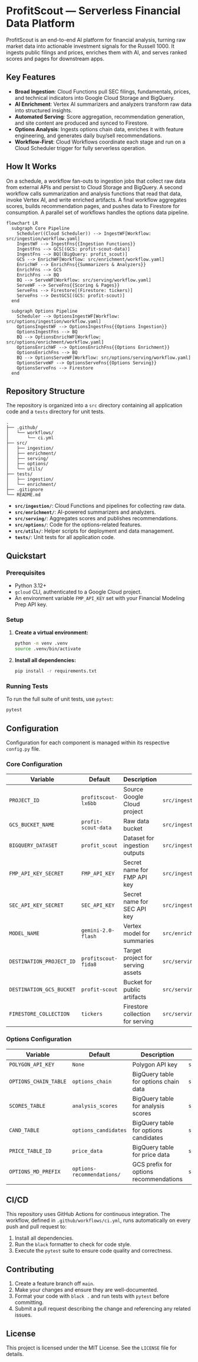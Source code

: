 # ProfitScout — Serverless Financial Data Platform

ProfitScout is an end-to-end AI platform for financial analysis, turning raw market data into actionable investment signals for the Russell 1000. It ingests public filings and prices, enriches them with AI, and serves ranked scores and pages for downstream apps.

## Key Features

- **Broad Ingestion**: Cloud Functions pull SEC filings, fundamentals, prices, and technical indicators into Google Cloud Storage and BigQuery.
- **AI Enrichment**: Vertex AI summarizers and analyzers transform raw data into structured insights.
- **Automated Serving**: Score aggregation, recommendation generation, and site content are produced and synced to Firestore.
- **Options Analysis**: Ingests options chain data, enriches it with feature engineering, and generates daily buy/sell recommendations.
- **Workflow-First**: Cloud Workflows coordinate each stage and run on a Cloud Scheduler trigger for fully serverless operation.

## How It Works

On a schedule, a workflow fan-outs to ingestion jobs that collect raw data from external APIs and persist to Cloud Storage and BigQuery. A second workflow calls summarization and analysis functions that read that data, invoke Vertex AI, and write enriched artifacts. A final workflow aggregates scores, builds recommendation pages, and pushes data to Firestore for consumption. A parallel set of workflows handles the options data pipeline.

```mermaid
flowchart LR
  subgraph Core Pipeline
    Scheduler((Cloud Scheduler)) --> IngestWF[Workflow: src/ingestion/workflow.yaml]
    IngestWF --> IngestFns{{Ingestion Functions}}
    IngestFns --> GCS[(GCS: profit-scout-data)]
    IngestFns --> BQ[(BigQuery: profit_scout)]
    GCS --> EnrichWF[Workflow: src/enrichment/workflow.yaml]
    EnrichWF --> EnrichFns{{Summarizers & Analyzers}}
    EnrichFns --> GCS
    EnrichFns --> BQ
    BQ --> ServeWF[Workflow: src/serving/workflow.yaml]
    ServeWF --> ServeFns{{Scoring & Pages}}
    ServeFns --> Firestore[(Firestore: tickers)]
    ServeFns --> DestGCS[(GCS: profit-scout)]
  end

  subgraph Options Pipeline
    Scheduler --> OptionsIngestWF[Workflow: src/options/ingestion/workflow.yaml]
    OptionsIngestWF --> OptionsIngestFns{{Options Ingestion}}
    OptionsIngestFns --> BQ
    BQ --> OptionsEnrichWF[Workflow: src/options/enrichment/workflow.yaml]
    OptionsEnrichWF --> OptionsEnrichFns{{Options Enrichment}}
    OptionsEnrichFns --> BQ
    BQ --> OptionsServeWF[Workflow: src/options/serving/workflow.yaml]
    OptionsServeWF --> OptionsServeFns{{Options Serving}}
    OptionsServeFns --> Firestore
  end
```

## Repository Structure

The repository is organized into a `src` directory containing all application code and a `tests` directory for unit tests.

```
.
├── .github/
│   └── workflows/
│       └── ci.yml
├── src/
│   ├── ingestion/
│   ├── enrichment/
│   ├── serving/
│   ├── options/
│   └── utils/
├── tests/
│   ├── ingestion/
│   └── enrichment/
├── .gitignore
└── README.md
```

- **`src/ingestion/`**: Cloud Functions and pipelines for collecting raw data.
- **`src/enrichment/`**: AI-powered summarizers and analyzers.
- **`src/serving/`**: Aggregates scores and publishes recommendations.
- **`src/options/`**: Code for the options-related features.
- **`src/utils/`**: Helper scripts for deployment and data management.
- **`tests/`**: Unit tests for all application code.

## Quickstart

### Prerequisites
- Python 3.12+
- `gcloud` CLI, authenticated to a Google Cloud project.
- An environment variable `FMP_API_KEY` set with your Financial Modeling Prep API key.

### Setup
1.  **Create a virtual environment:**
    ```bash
    python -m venv .venv
    source .venv/bin/activate
    ```

2.  **Install all dependencies:**
    ```bash
    pip install -r requirements.txt
    ```

### Running Tests
To run the full suite of unit tests, use `pytest`:
```bash
pytest
```

## Configuration

Configuration for each component is managed within its respective `config.py` file.

### Core Configuration
| Variable                  | Default             | Description                               | Location                            |
| ------------------------- | ------------------- | ----------------------------------------- | ----------------------------------- |
| `PROJECT_ID`              | `profitscout-lx6bb` | Source Google Cloud project               | `src/ingestion/core/config.py`      |
| `GCS_BUCKET_NAME`         | `profit-scout-data` | Raw data bucket                           | `src/ingestion/core/config.py`      |
| `BIGQUERY_DATASET`        | `profit_scout`      | Dataset for ingestion outputs             | `src/ingestion/core/config.py`      |
| `FMP_API_KEY_SECRET`      | `FMP_API_KEY`       | Secret name for FMP API key               | `src/ingestion/core/config.py`      |
| `SEC_API_KEY_SECRET`      | `SEC_API_KEY`       | Secret name for SEC API key               | `src/ingestion/core/config.py`      |
| `MODEL_NAME`              | `gemini-2.0-flash`  | Vertex model for summaries                | `src/enrichment/core/config.py`     |
| `DESTINATION_PROJECT_ID`  | `profitscout-fida8` | Target project for serving assets         | `src/serving/core/config.py`        |
| `DESTINATION_GCS_BUCKET`  | `profit-scout`      | Bucket for public artifacts               | `src/serving/core/config.py`        |
| `FIRESTORE_COLLECTION`    | `tickers`           | Firestore collection for serving          | `src/serving/core/config.py`        |

### Options Configuration
| Variable                  | Default             | Description                               | Location                            |
| ------------------------- | ------------------- | ----------------------------------------- | ----------------------------------- |
| `POLYGON_API_KEY`         | `None`              | Polygon API key                           | `src/options/ingestion/core/config.py` |
| `OPTIONS_CHAIN_TABLE`     | `options_chain`     | BigQuery table for options chain data     | `src/options/ingestion/core/config.py` |
| `SCORES_TABLE`            | `analysis_scores`   | BigQuery table for analysis scores        | `src/options/enrichment/core/config.py`|
| `CAND_TABLE`              | `options_candidates`| BigQuery table for options candidates     | `src/options/enrichment/core/config.py`|
| `PRICE_TABLE_ID`          | `price_data`        | BigQuery table for price data             | `src/options/enrichment/core/config.py`|
| `OPTIONS_MD_PREFIX`       | `options-recommendations/` | GCS prefix for options recommendations | `src/options/serving/core/config.py`   |

## CI/CD
This repository uses GitHub Actions for continuous integration. The workflow, defined in `.github/workflows/ci.yml`, runs automatically on every push and pull request to:
1.  Install all dependencies.
2.  Run the `black` formatter to check for code style.
3.  Execute the `pytest` suite to ensure code quality and correctness.

## Contributing

1.  Create a feature branch off `main`.
2.  Make your changes and ensure they are well-documented.
3.  Format your code with `black .` and run tests with `pytest` before committing.
4.  Submit a pull request describing the change and referencing any related issues.

## License

This project is licensed under the MIT License. See the `LICENSE` file for details.